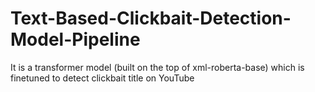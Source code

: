 # Text-Based-Clickbait-Detection-Model-Pipeline
It is a transformer model (built on the top of xml-roberta-base) which is finetuned to detect clickbait title on YouTube
